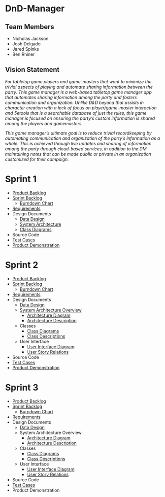 # DnD-Manager

## Team Members
* Nicholas Jackson
* Josh Delgado
* Jared Spinks
* Ben Rhiner

## Vision Statement
*For tabletop game players and game-masters that want to minimize the trivial aspects of playing and automate sharing information between the party. This game manager is a web-based tabletop game manager app that automates sharing information among the party and fosters communication and organization. Unlike D&D beyond that assists in character creation with a lack of focus on player/game-master interaction and 5etools that is a searchable database of just the rules, this game manager is focused on ensuring the party’s custom information is shared among the players and gamemasters.*

*This game manager’s ultimate goal is to reduce trivial recordkeeping by automating communication and organization of the party’s information as a whole. This is achieved through live updates and sharing of information among the party through cloud-based services, in addition to the DM maintaining notes that can be made public or private in an organization customized for their campaign.*


# Sprint 1
* [Product Backlog](https://docs.google.com/spreadsheets/d/1pM4LNKbn0VARa-6aoJjO_WKt7aaFGWfbQ1u1XvpPESQ/edit?usp=sharing)
* [Sprint Backlog](https://docs.google.com/spreadsheets/d/1kSwNj9AX5eNbuktb5aTGljWqAJVrcWliXfjf6ji_MKM/edit?usp=sharing)
  * [Burndown Chart](https://docs.google.com/document/d/1-_eGpnEMTqlTQZ9PR7Idvgc8gjCuF-HovycDQMN_Dac/edit?usp=sharing)
* [Requirements](https://docs.google.com/spreadsheets/d/1gTuvJt6pRhQ97uNCz52Mkvo1T-Q63PJ0XSgve65ibP8/edit?usp=sharing)
* Design Documents
  * [Data Design](https://docs.google.com/document/d/1QYjD3UI0MlG_QJy867MBFY1zpKTJi5I4bI_s6t0syXE/edit)
  * [System Architecture](https://docs.google.com/drawings/d/1TUbR1T9_B6WfCYGCicQKSH8qjjn9X43obXvX7nI2Zt0/edit?usp=sharing)
  * [Class Diagrams](https://drive.google.com/file/d/1Kn8L8AD4Q7S4hYZRatU0C2qe99p2qACq/view?usp=sharing)
* Source Code
* [Test Cases](https://docs.google.com/document/d/1jeAmTsOX1DLROMjujJQcMQVDFOtzR25D7ZI6UhZR3LY/edit?usp=sharing)
* [Product Demonstration](https://youtu.be/6ltb8DO0trQ)

# Sprint 2
* [Product Backlog](https://docs.google.com/spreadsheets/d/1SPUiozr4JJKxr4k5lzCdrsaK0-ws7KYtYSmHfMbI7UQ/edit?usp=sharing)
* [Sprint Backlog](https://docs.google.com/spreadsheets/d/1dhpriiFvRYicpAsZGmL1GV5vPbZGGatdtJmQnLFWid0/edit?usp=sharing)
  * [Burndown Chart](https://docs.google.com/document/d/18wBcHFsRhLXcDcpsvCfUhsCGa7oUfoBtNgBy4vTgdsY/edit?usp=sharing)
* [Requirements](https://docs.google.com/spreadsheets/d/1nBXPtSvDhTsFcAjuocsOde_xebhhVQDXfutLvxPRiQA/edit?usp=sharing)
* Design Documents
  * [Data Design](https://docs.google.com/document/d/1E3cikrkHcXE-PxppXv7h1ovNXgMTyPIy-kNyr7d9zvQ/edit?usp=sharing)
  * [System Architecture Overview](https://github.com/NickJacksonDev/DnD-Manager/blob/master/Architecture.md)
    * [Architecture Diagram](https://docs.google.com/drawings/d/1MgBqA1_aYosADHNCrgWPZ0p7me8jpzWHd6jJAV7-gSk/edit?usp=sharing)
    * [Architecture Description](https://docs.google.com/document/d/1FA4I41uiwIgKB1tqMOyXJnYcXf9lOJA9ilg85u-RlCQ/edit?usp=sharing)
  * Classes
    * [Class Diagrams](https://drive.google.com/file/d/1NqDpVnVrYHD-SCcfD8B3sug9F6vCOEDB/view?usp=sharing)
    * [Class Descriptions](https://docs.google.com/document/d/1n7qOdXY2i-A0tg3gyodm_GhEKr2NwJpASYI_jcA4ivU/edit?usp=sharing)
  * User Interface
    * [User Interface Diagram](https://drive.google.com/file/d/1WVBX7nz-pJ9zIM4E0k-gchcGm-XRzGoa/view?usp=sharing)
    * [User Story Relations](https://docs.google.com/document/d/1NZeqT6CyVsro24gmO0C-WLZbVaCbVZdCNq2G_n58w24/edit?usp=sharing)
* Source Code
* [Test Cases](https://docs.google.com/document/d/1hySpFXEcgq7yQpKu9dCfXvBHdXgoCP7uj1-dY4Cz4eY/edit?usp=sharing)
* [Product Demonstration](https://youtu.be/k7sRfb0jwsg)

# Sprint 3
* [Product Backlog](https://docs.google.com/spreadsheets/d/1yalU93YStqyqwz3ZUBy1EZtLaKhgMID6f6fufWoZ8KE/edit?usp=sharing)
* [Sprint Backlog](https://docs.google.com/spreadsheets/d/1fUKUxqtg4JkbHNHFF-oZBy5y-RowhtRdM0Aj0t6JSWU/edit?usp=sharing)
  * [Burndown Chart](https://docs.google.com/document/d/14EaDMDu6UjNrwlDF0L1FxrIARe3oWlqZVHWuSyc8J7Y/edit?usp=sharing)
* [Requirements](https://docs.google.com/spreadsheets/d/1N1CPy_iaRu0dj6hx-nkWUPKK_pFIlQ1c-Mawc0ftHAs/edit?usp=sharing)
* Design Documents
  * [Data Design](https://docs.google.com/document/d/1luUCUrMzw5AgNp7mY7Sc9mi2SCJleE6BTxNjuhC9a_s/edit?usp=sharing)
  * System Architecture Overview
    * [Architecture Diagram](https://docs.google.com/drawings/d/1QB8_oTkLlWlGW-ZIlmnDqP8lbqBihxm7guUMsRQxpFs/edit?usp=sharing)
    * [Architecture Description](https://docs.google.com/document/d/1PfuGnhexS1KiL8sTXMu0RO_MVArG7sSLIJT3LDr3kNE/edit?usp=sharing)
  * Classes
    * [Class Diagrams](https://drive.google.com/file/d/1-mnnTIaG9umsVRBlkadUle6McMipODDV/view?usp=sharing)
    * [Class Descriptions](https://docs.google.com/document/d/1Sz1qP_hNL0tkByMlr58MUXH_xwITuTcloRjZduedv9E/edit?usp=sharing)
  * User Interface
    * [User Interface Diagram](https://drive.google.com/file/d/14GJEFWQ_2_uggGBrMssqrSDOC16sWf8y/view?usp=sharing)
    * [User Story Relations](https://docs.google.com/document/d/1gBH1nNC6jHg3AjiZ9-_l93y2HP8Zjsq4H2v9jQA58WE/edit?usp=sharing)
* Source Code
* [Test Cases](https://docs.google.com/document/d/1hpWtMmyitNWu-DH_e-ypOIHVHwBIGMqULYviUlygRm8/edit?usp=sharing)
* Product Demonstration


